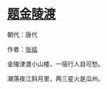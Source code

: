 # [题金陵渡](http://so.gushiwen.org/view_27027.aspx)

朝代：唐代

作者：[张祜](http://so.gushiwen.org/author_56.aspx)

金陵津渡小山楼，一宿行人自可愁。 

潮落夜江斜月里，两三星火是瓜州。

